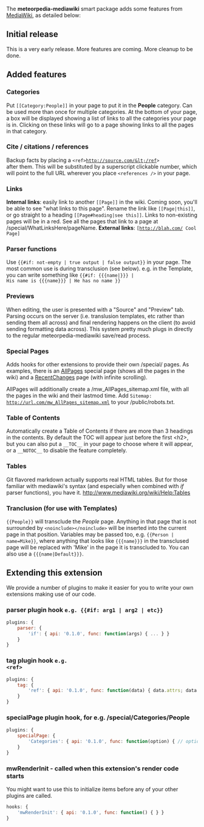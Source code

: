 The **meteorpedia-mediawiki** smart package adds some features from [MediaWiki](http://www.mediawiki.org/wiki/MediaWiki), as detailed below:

## Initial release

This is a very early release.  More features are coming.  More cleanup to be done.

## Added features

### Categories

Put <code>[[Category:People]]</code> in your page to put it in the **People**
category.  Can be used more than once for multiple categories.  At the bottom
of your page, a box will be displayed showing a list of links to all the
categories your page is in.  Clicking on these links will go to a page showing
links to all the pages in that category.

### Cite / citations / references

Backup facts by placing a <code>&lt;ref&gt;http://source.com/&lt;/ref&gt; </code>after them.
This will be substituted by a superscript clickable number, which will point
to the full URL wherever you place <code>&lt;references /&gt;</code> in your page.

### Links

**Internal links**: easily link to another <code>[[Page]]</code> in the wiki.  Coming soon, you'll
be able to see "what links to this page".  Rename the link like <code>[[Page|this]]</code>, or go straight to a heading <code>[[Page#heading|see this]]</code>.  Links to non-existing pages will be in a red.  See all the pages that link to a page at /special/WhatLinksHere/pageName.  **External links**: <code>[http://blah.com/ Cool Page]</code>

### Parser functions

Use <code>{{#if: not-empty | true output | false output}}</code> in your page.  The most common
use is during transclusion (see below).  e.g. in the Template, you can write something like
<code>{{#if: {{{name|}}} | His name is {{{name}}} | He has no name }}</code>

### Previews

When editing, the user is presented with a "Source" and "Preview" tab.  Parsing occurs on the server (i.e. translusion templates, etc rather than sending them all across) and final
rendering happens on the client (to avoid sending formatting data across).  This system
pretty much plugs in directly to the regular meteorpedia-mediawiki save/read process.

### Special Pages

Adds hooks for other extensions to provide their own /special/ pages.  As examples, there
is an [AllPages](/special/AllPages) special page (shows all the pages in the wiki) and a [RecentChanges](/special/RecentChanges) page (with infinite scrolling).

AllPages will additionally create a /mw_AllPages_sitemap.xml file, with all the
pages in the wiki and their lastmod time.  Add <code>Sitemap: http://url.com/mw_AllPages_sitemap.xml</code> to your /public/robots.txt.

### Table of Contents

Automatically create a Table of Contents if there are more than 3 headings in the
contents.  By default the TOC will appear just before the first &lt;h2&gt;, but
you can also put a <code>\_\_TOC\_\_</code> in your page to choose where it will appear, or a
<code>\_\_NOTOC\_\_</code> to disable the feature completely.

### Tables

Git flavored markdown actually supports real HTML tables.  But for those familiar
with mediawiki's syntax (and especially when combined with *if* parser functions),
you have it.  http://www.mediawiki.org/wiki/Help:Tables

### Tranclusion (for use with Templates)

<code>{{People}}</code> will transclude the *People* page.  Anything in that page that is not
surrounded by <code>&lt;noinclude&gt;&lt;/noinclude&gt;</code> will be inserted into the current
page in that position.  Variables may be passed too, e.g. <code>{{Person | name=Mike}}</code>,
where anything that looks like <code>{{{name}}}</code> in the transclused page will be replaced
with 'Mike' in the page it is transcluded to.  You can also use a <code>{{{name|Default}}}</code>.

## Extending this extension

We provide a number of plugins to make it easier for you to write your own extensions
making use of our code.

### parser plugin hook <code>e.g. {{#if: arg1 | arg2 | etc}}</code>

```js
plugins: {
    parser: {
		'if': { api: '0.1.0', func: function(args) { ... } }
	}
}
```

### tag plugin hook <code>e.g. &lt;ref&gt;</code>

```js
plugins: {
	tag: {
		'ref': { api: '0.1.0', func: function(data) { data.attrs; data.content; } }
	}
}
```

### specialPage plugin hook, for e.g. /special/Categories/People

```js
plugins: {
	specialPage: {
		'Categories': { api: '0.1.0', func: function(option) { // option=People above } }
	}
}
```

### mwRenderInit - called when this extension's render code starts

You might want to use this to initialize items before any of your other plugins are called.

```js
hooks: {
	'mwRenderInit': { api: '0.1.0', func: function() { } }
}
```